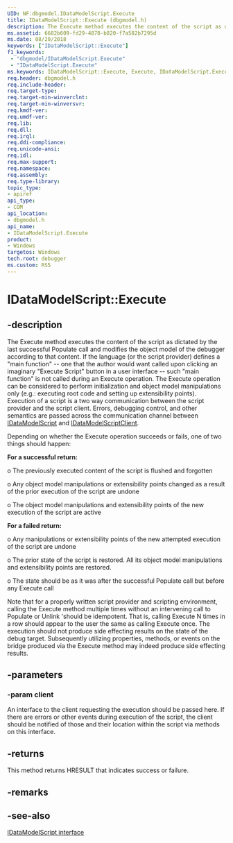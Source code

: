 ```yaml
---
UID: NF:dbgmodel.IDataModelScript.Execute
title: IDataModelScript::Execute (dbgmodel.h)
description: The Execute method executes the content of the script as dictated by the last successful Populate call and modifies the object model of the debugger according to that content.
ms.assetid: 6682b609-fd29-4878-b820-f7a582b7295d
ms.date: 08/20/2018
keywords: ["IDataModelScript::Execute"]
f1_keywords:
 - "dbgmodel/IDataModelScript.Execute"
 - "IDataModelScript.Execute"
ms.keywords: IDataModelScript::Execute, Execute, IDataModelScript.Execute, IDataModelScript::Execute, IDataModelScript.Execute
req.header: dbgmodel.h
req.include-header:
req.target-type:
req.target-min-winverclnt:
req.target-min-winversvr:
req.kmdf-ver:
req.umdf-ver:
req.lib:
req.dll:
req.irql: 
req.ddi-compliance:
req.unicode-ansi:
req.idl:
req.max-support:
req.namespace:
req.assembly:
req.type-library: 
topic_type: 
- apiref
api_type: 
- COM
api_location: 
- dbgmodel.h
api_name: 
- IDataModelScript.Execute
product:
- Windows
targetos: Windows
tech.root: debugger
ms.custom: RS5
---
```


# IDataModelScript::Execute


## -description

The Execute method executes the content of the script as dictated by the last successful Populate call and modifies the object model of the debugger according to that content. If the language (or the script provider) defines a "main function" -- one that the author would want called upon clicking an imaginary "Execute Script" button in a user interface -- such "main function" is not called during an Execute operation. The Execute operation can be considered to perform initialization and object model manipulations only (e.g.: executing root code and setting up extensibility points). 
Execution of a script is a two way communication between the script provider and the script client. Errors, debugging control, and other semantics are passed across the communication channel between [IDataModelScript](nn-dbgmodel-idatamodelscript.md) and [IDataModelScriptClient](nn-dbgmodel-idatamodelscriptclient.md).

Depending on whether the Execute operation succeeds or fails, one of two things should happen: 

**For a successful return:** 

o	The previously executed content of the script is flushed and forgotten

o	Any object model manipulations or extensibility points changed as a result of the prior execution of the script are undone

o	The object model manipulations and extensibility points of the new execution of the script are active

**For a failed return:** 

o	Any manipulations or extensibility points of the new attempted execution of the script are undone

o	The prior state of the script is restored. All its object model manipulations and extensibility points are restored.

o	The state should be as it was after the successful Populate call but before any Execute call

Note that for a properly written script provider and scripting environment, calling the Execute method multiple times without an intervening call to Populate or Unlink 'should be idempotent. That is, calling Execute N times in a row should appear to the user the same as calling Execute once. The execution should not produce side effecting results on the state of the debug target. Subsequently utilizing properties, methods, or events on the bridge produced via the Execute method may indeed produce side effecting results. 


## -parameters

### -param client
An interface to the client requesting the execution should be passed here. If there are errors or other events during execution of the script, the client should be notified of those and their location within the script via methods on this interface.


## -returns

This method returns HRESULT that indicates success or failure.

## -remarks


## -see-also

[IDataModelScript interface](nn-dbgmodel-idatamodelscript.md)
